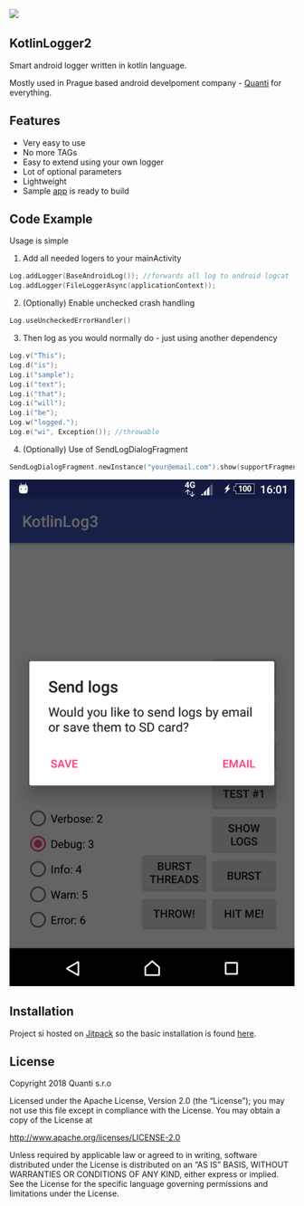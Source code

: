 [![](https://jitpack.io/v/kidal5/KotlinLogger.svg)](https://jitpack.io/#kidal5/KotlinLogger)

## KotlinLogger2

Smart android logger written in kotlin language.

Mostly used in Prague based android develpoment company - [Quanti](https://www.quanti.cz/) for everything.

## Features
* Very easy to use
* No more TAGs
* Easy to extend using your own logger
* Lot of optional parameters
* Lightweight
* Sample [app](github/sampleApp.png) is ready to build 

## Code Example

Usage is simple

1) Add all needed logers to your mainActivity

```kotlin
Log.addLogger(BaseAndroidLog()); //forwards all log to android logcat
Log.addLogger(FileLoggerAsync(applicationContext)); 
```

2) (Optionally) Enable unchecked crash handling
```kotlin
Log.useUncheckedErrorHandler()
```

3) Then log as you would normally do - just using another dependency

```kotlin
Log.v("This");
Log.d("is");
Log.i("sample");
Log.i("text");
Log.i("that");
Log.i("will");
Log.i("be");
Log.w("logged.");
Log.e("wi", Exception()); //throwable
```

4) (Optionally) Use of SendLogDialogFragment

```kotlin
SendLogDialogFragment.newInstance("your@email.com").show(supportFragmentManager, "TAG")
```
![dialog](github/dialog.png "dialog")

## Installation

Project si hosted on [Jitpack](https://jitpack.io) so the basic installation is found [here](https://jitpack.io/#kidal5/KotlinLogger/v1.9).

## License

Copyright 2018 Quanti s.r.o

Licensed under the Apache License, Version 2.0 (the “License”); you may not use this file except in compliance with the License. You may obtain a copy of the License at 

http://www.apache.org/licenses/LICENSE-2.0 

Unless required by applicable law or agreed to in writing, software distributed under the License is distributed on an “AS IS” BASIS, WITHOUT WARRANTIES OR CONDITIONS OF ANY KIND, either express or implied. See the License for the specific language governing permissions and limitations under the License.
